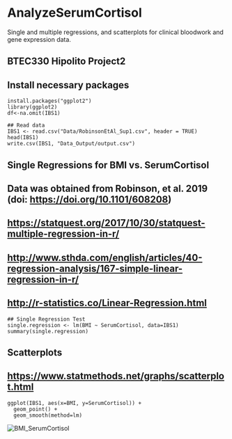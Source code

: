 # AnalyzeSerumCortisol
Single and multiple regressions, and scatterplots for clinical bloodwork and gene expression data.
## BTEC330 Hipolito Project2

## Install necessary packages
```
install.packages("ggplot2")
library(ggplot2)
df<-na.omit(IBS1)

## Read data
IBS1 <- read.csv("Data/RobinsonEtAl_Sup1.csv", header = TRUE)
head(IBS1)
write.csv(IBS1, "Data_Output/output.csv")
```

##  Single Regressions for BMI vs. SerumCortisol
##  Data was obtained from Robinson, et al. 2019 (doi: https://doi.org/10.1101/608208)
##  https://statquest.org/2017/10/30/statquest-multiple-regression-in-r/
##  http://www.sthda.com/english/articles/40-regression-analysis/167-simple-linear-regression-in-r/
##  http://r-statistics.co/Linear-Regression.html
```
## Single Regression Test
single.regression <- lm(BMI ~ SerumCortisol, data=IBS1)
summary(single.regression)
```

## Scatterplots
## https://www.statmethods.net/graphs/scatterplot.html

```
ggplot(IBS1, aes(x=BMI, y=SerumCortisol)) +
  geom_point() +    
  geom_smooth(method=lm) 
```
![BMI_SerumCortisol](../master/Images/Rplot02.png)
